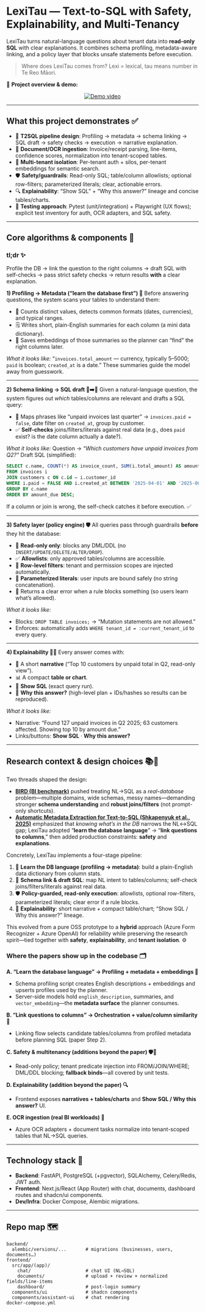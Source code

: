 # LexiTau — Text-to-SQL with Safety, Explainability, and Multi-Tenancy

LexiTau turns natural-language questions about tenant data into **read-only SQL** with clear explanations. It combines schema profiling, metadata-aware linking, and a policy layer that blocks unsafe statements before execution.

> Where does LexiTau comes from? Lexi = lexical, tau means number in Te Reo Māori.

🎥 **Project overview & demo:**

<p align="center">
  <a href="https://www.youtube.com/watch?v=Mhi9dbzRowg">
    <img src="https://img.youtube.com/vi/Mhi9dbzRowg/hqdefault.jpg" alt="Demo video">
  </a>
</p>

---

## What this project demonstrates ✅

* 🧱 **T2SQL pipeline design**: Profiling → metadata → schema linking → SQL draft → safety checks → execution → narrative explanation.
* 🧾 **Document/OCR ingestion**: Invoice/receipt parsing, line-items, confidence scores, normalization into tenant-scoped tables.
* 🏢 **Multi-tenant isolation**: Per-tenant auth + silos, per-tenant embeddings for semantic search.
* 🛡️ **Safety/guardrails**: Read-only SQL; table/column allowlists; optional row-filters; parameterized literals; clear, actionable errors.
* 🔍 **Explainability**: “Show SQL” + “Why this answer?” lineage and concise tables/charts.
* 🧪 **Testing approach**: Pytest (unit/integration) + Playwright (UX flows); explicit test inventory for auth, OCR adapters, and SQL safety.

---

## Core algorithms & components 🧩

### tl;dr ✨

Profile the DB → link the question to the right columns → draft SQL with self-checks → pass strict safety checks → return results **with** a clear explanation.

**1) Profiling → Metadata (“learn the database first”) 🧭**
Before answering questions, the system scans your tables to understand them:

* 🔢 Counts distinct values, detects common formats (dates, currencies), and typical ranges.
* 🗒️ Writes short, plain-English summaries for each column (a mini data dictionary).
* 🧮 Saves embeddings of those summaries so the planner can “find” the right columns later.

*What it looks like:*
“`invoices.total_amount` — currency, typically 5–5000; `paid` is boolean; `created_at` is a date.”
These summaries guide the model away from guesswork.

---

**2) Schema linking → SQL draft 🔗➡️🧾**
Given a natural-language question, the system figures out *which* tables/columns are relevant and drafts a SQL query:

* 🧠 Maps phrases like “unpaid invoices last quarter” → `invoices.paid = false`, date filter on `created_at`, group by customer.
* ✅ **Self-checks** joins/filters/literals against real data (e.g., does `paid` exist? is the date column actually a date?).

*What it looks like:*
Question → *“Which customers have unpaid invoices from Q2?”*
Draft SQL (simplified):

```sql
SELECT c.name, COUNT(*) AS invoice_count, SUM(i.total_amount) AS amount_due
FROM invoices i
JOIN customers c ON c.id = i.customer_id
WHERE i.paid = FALSE AND i.created_at BETWEEN '2025-04-01' AND '2025-06-30'
GROUP BY c.name
ORDER BY amount_due DESC;
```

If a column or join is wrong, the self-check catches it before execution. ✅

---

**3) Safety layer (policy engine) 🛡️**
All queries pass through guardrails **before** they hit the database:

* 🚫 **Read-only only**: blocks any DML/DDL (no `INSERT/UPDATE/DELETE/ALTER/DROP`).
* ✅ **Allowlists**: only approved tables/columns are accessible.
* 🧩 **Row-level filters**: tenant and permission scopes are injected automatically.
* 🔐 **Parameterized literals**: user inputs are bound safely (no string concatenation).
* 📣 Returns a clear error when a rule blocks something (so users learn what’s allowed).

*What it looks like:*

* Blocks: `DROP TABLE invoices;` → “Mutation statements are not allowed.”
* Enforces: automatically adds `WHERE tenant_id = :current_tenant_id` to every query.

---

**4) Explainability 🕵️‍♂️**
Every answer comes with:

* 📝 A short **narrative** (“Top 10 customers by unpaid total in Q2, read-only view”).
* 📊 A compact **table or chart**.
* 🧾 **Show SQL** (exact query run).
* 🧬 **Why this answer?** (high-level plan + IDs/hashes so results can be reproduced).

*What it looks like:*

* Narrative: “Found 127 unpaid invoices in Q2 2025; 63 customers affected. Showing top 10 by amount due.”
* Links/buttons: **Show SQL** · **Why this answer?**

---

## Research context & design choices 📚🔬

Two threads shaped the design:

* **[BIRD (BI benchmark)](https://arxiv.org/pdf/2305.03111)** pushed treating NL→SQL as a *real-database* problem—multiple domains, wide schemas, messy names—demanding stronger **schema understanding** and **robust joins/filters** (not prompt-only shortcuts).
* **[Automatic Metadata Extraction for Text-to-SQL (Shkapenyuk et al., 2025)](https://arxiv.org/abs/2505.19988)** emphasized that *knowing what’s in the DB* narrows the NL↔SQL gap; LexiTau adopted “**learn the database language**” → “**link questions to columns**,” then added production constraints: **safety** and **explanations**.

Concretely, LexiTau implements a four-stage pipeline:

1. 🧭 **Learn the DB language (profiling → metadata)**: build a plain-English data dictionary from column stats.
2. 🔗 **Schema link & draft SQL**: map NL intent to tables/columns; self-check joins/filters/literals against real data.
3. 🛡️ **Policy-guarded, read-only execution**: allowlists, optional row-filters, parameterized literals; clear error if a rule blocks.
4. 🔎 **Explainability**: short narrative + compact table/chart; “Show SQL / Why this answer?” lineage.

This evolved from a pure OSS prototype to a **hybrid** approach (Azure Form Recognizer + Azure OpenAI) for reliability while preserving the research spirit—tied together with **safety**, **explainability**, and **tenant isolation**. ⚙️

### Where the papers show up in the codebase 🗂️

**A. “Learn the database language” → Profiling + metadata + embeddings 🧭**

* Schema profiling script creates English descriptions + embeddings and upserts profiles used by the planner.
* Server-side models hold `english_description`, summaries, and `vector_embedding`—the **metadata surface** the planner consumes.

**B. “Link questions to columns” → Orchestration + value/column similarity 🔗**

* Linking flow selects candidate tables/columns from profiled metadata before planning SQL (paper Step 2).

**C. Safety & multitenancy (additions beyond the paper) 🛡️🏢**

* Read-only policy; tenant predicate injection into FROM/JOIN/WHERE; DML/DDL blocking; **fallback binds**—all covered by unit tests.

**D. Explainability (addition beyond the paper) 🔍**

* Frontend exposes **narratives + tables/charts** and **Show SQL / Why this answer?** UI.

**E. OCR ingestion (real BI workloads) 🧾**

* Azure OCR adapters + document tasks normalize into tenant-scoped tables that NL→SQL queries.

---

## Technology stack 🔧

* **Backend**: FastAPI, PostgreSQL (+pgvector), SQLAlchemy, Celery/Redis, JWT auth.
* **Frontend**: Next.js/React (App Router) with chat, documents, dashboard routes and shadcn/ui components.
* **Dev/Infra**: Docker Compose, Alembic migrations.

---

## Repo map 🗺️

```
backend/
  alembic/versions/...       # migrations (businesses, users, documents…)
frontend/
  src/app/(app)/
    chat/                    # chat UI (NL→SQL)
    documents/               # upload + review + normalized fields/line-items
    dashboard/               # post-login summary
  components/ui              # shadcn components
  components/assistant-ui    # chat rendering
docker-compose.yml
```
